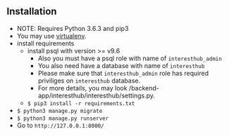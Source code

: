 ## Installation

* NOTE: Requires Python 3.6.3 and pip3
* You may use [virtualenv](https://virtualenv.pypa.io/en/stable/).
* install requirements
  * install psql with version >= v9.6
    * Also you must have a psql role with name of `interesthub_admin`
    * You also need have a database with name of `interesthub`
    * Please make sure that `interesthub_admin` role has required priviliges on `interesthub` database.
    * For more details, you may look /backend-app/interesthub/interesthub/settings.py.
  * `$ pip3 install -r requirements.txt`
* `$ python3 manage.py migrate`
* `$ python3 manage.py runserver`
* Go to `http://127.0.0.1:8000/`
